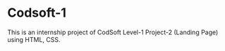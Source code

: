 # Codsoft-1
This is an internship project of CodSoft Level-1 Project-2 (Landing Page) using HTML, CSS.
